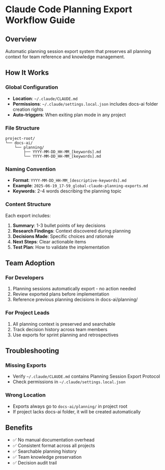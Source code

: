 # Claude Code Planning Export Workflow Guide

## Overview
Automatic planning session export system that preserves all planning context for team reference and knowledge management.

## How It Works

### Global Configuration
- **Location**: `~/.claude/CLAUDE.md`
- **Permissions**: `~/.claude/settings.local.json` includes docs-ai folder creation rights
- **Auto-triggers**: When exiting plan mode in any project

### File Structure
```
project-root/
└── docs-ai/
    └── planning/
        ├── YYYY-MM-DD_HH-MM_[keywords].md
        └── YYYY-MM-DD_HH-MM_[keywords].md
```

### Naming Convention
- **Format**: `YYYY-MM-DD_HH-MM_[descriptive-keywords].md`
- **Example**: `2025-06-19_17-59_global-claude-planning-exports.md`
- **Keywords**: 2-4 words describing the planning topic

### Content Structure
Each export includes:
1. **Summary**: 1-3 bullet points of key decisions
2. **Research Findings**: Context discovered during planning
3. **Decisions Made**: Specific choices and rationale
4. **Next Steps**: Clear actionable items
5. **Test Plan**: How to validate the implementation

## Team Adoption

### For Developers
1. Planning sessions automatically export - no action needed
2. Review exported plans before implementation
3. Reference previous planning decisions in docs-ai/planning/

### For Project Leads
1. All planning context is preserved and searchable
2. Track decision history across team members
3. Use exports for sprint planning and retrospectives

## Troubleshooting

### Missing Exports
- Verify `~/.claude/CLAUDE.md` contains Planning Session Export Protocol
- Check permissions in `~/.claude/settings.local.json`

### Wrong Location
- Exports always go to `docs-ai/planning/` in project root
- If project lacks docs-ai folder, it will be created automatically

## Benefits
- ✅ No manual documentation overhead
- ✅ Consistent format across all projects
- ✅ Searchable planning history
- ✅ Team knowledge preservation
- ✅ Decision audit trail